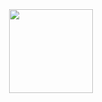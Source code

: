 <div id="header" align="center">
  <img src="https://media.giphy.com/media/v1.Y2lkPTc5MGI3NjExOHhwZ25ncmo0cThvb3ZzNXl1eXprYTh0NmtzaGIyc2tpaXN6a2czaCZlcD12MV9pbnRlcm5hbF9naWZfYnlfaWQmY3Q9Zw/scZPhLqaVOM1qG4lT9/giphy.gif" width="150"/>
</div>
